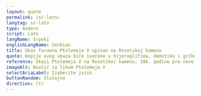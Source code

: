 ```yaml
---
layout: quote
permalink: /sr-latn/
langtag: sr-latn
type: modern
script: Latn
langName: Srpski
englishLangName: Serbian
title: Ukaz faraona Ptolemeja V upisan na Rozetskoj kamenu
quote: Kopije ovog ukaza biće isečene u hijeroglifima, demotiku i grčkom na bazaltnim pločama i postavljene u hramovima prvog, drugog i trećeg reda uz statuu Ptolemeja, večnog boga.
reference: Ukazi Ptolemeja V na Rozetskoj kamenu, 196. godine pre nove ere, Britanski muzej.
imageAlt: Novčić sa likom Ptolemeja V
selectAriaLabel: Izaberite jezik
buttonRandom: Slučajno
direction: ltr
---
```

